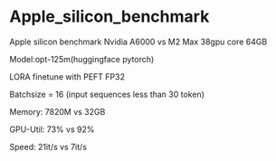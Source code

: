 # Apple_silicon_benchmark
Apple silicon benchmark
Nvidia A6000 vs M2 Max 38gpu core 64GB

Model:opt-125m(huggingface pytorch) 

LORA finetune with PEFT FP32

Batchsize = 16 (input sequences less than 30 token)

Memory: 7820M vs 32GB

GPU-Util: 73% vs 92%

Speed: 21it/s vs 7it/s

